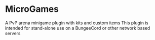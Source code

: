 # MicroGames
A PvP arena minigame plugin with kits and custom items
This plugin is intended for stand-alone use on a BungeeCord or other network based servers
